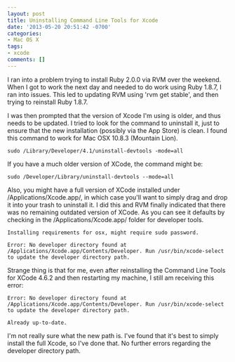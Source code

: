 ```yaml
---
layout: post
title: Uninstalling Command Line Tools for Xcode
date: '2013-05-20 20:51:42 -0700'
categories:
- Mac OS X
tags:
- xcode
comments: []
---
```

I ran into a problem trying to install Ruby 2.0.0 via RVM over the weekend. When I got to work the next day and needed to do work using Ruby 1.8.7, I ran into issues. This led to updating RVM using 'rvm get stable', and then trying to reinstall Ruby 1.8.7.

I was then prompted that the version of Xcode I'm using is older, and thus needs to be updated. I tried to look for the command to uninstall it, just to ensure that the new installation (possibly via the App Store) is clean. I found this command to work for Mac OSX 10.8.3 (Mountain Lion).

``` shell
sudo /Library/Developer/4.1/uninstall-devtools -mode=all
```

If you have a much older version of XCode, the command might be:

``` shell
sudo /Developer/Library/uninstall-devtools --mode=all
```

Also, you might have a full version of XCode installed under /Applications/Xcode.app/, in which case you'll want to simply drag and drop it into your trash to uninstall it. I did this and RVM finally indicated that there was no remaining outdated version of XCode. As you can see it defaults by checking in the /Applications/Xcode.app/ folder for developer tools.

``` shell
Installing requirements for osx, might require sudo password.

Error: No developer directory found at /Applications/Xcode.app/Contents/Developer. Run /usr/bin/xcode-select to update the developer directory path.
```

Strange thing is that for me, even after reinstalling the Command Line Tools for XCode 4.6.2 and then restarting my machine, I still am receiving this error:

``` shell
Error: No developer directory found at /Applications/Xcode.app/Contents/Developer. Run /usr/bin/xcode-select to update the developer directory path.

Already up-to-date.
```

I'm not really sure what the new path is. I've found that it's best to simply install the full Xcode, so I've done that. No further errors regarding the developer directory path.

 

 

 

